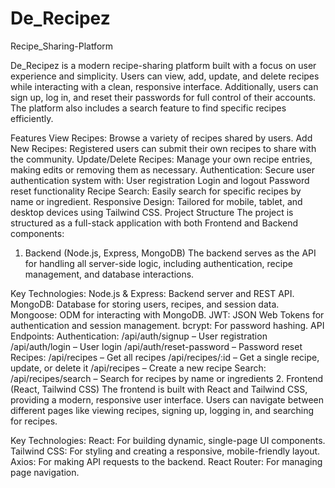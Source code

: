# De_Recipez
Recipe_Sharing-Platform

De_Recipez is a modern recipe-sharing platform built with a focus on user experience and simplicity. Users can view, add, update, and delete recipes while interacting with a clean, responsive interface. Additionally, users can sign up, log in, and reset their passwords for full control of their accounts. The platform also includes a search feature to find specific recipes efficiently.

Features
View Recipes: Browse a variety of recipes shared by users.
Add New Recipes: Registered users can submit their own recipes to share with the community.
Update/Delete Recipes: Manage your own recipe entries, making edits or removing them as necessary.
Authentication: Secure user authentication system with:
User registration
Login and logout
Password reset functionality
Recipe Search: Easily search for specific recipes by name or ingredient.
Responsive Design: Tailored for mobile, tablet, and desktop devices using Tailwind CSS.
Project Structure
The project is structured as a full-stack application with both Frontend and Backend components:

1. Backend (Node.js, Express, MongoDB)
The backend serves as the API for handling all server-side logic, including authentication, recipe management, and database interactions.

Key Technologies:
Node.js & Express: Backend server and REST API.
MongoDB: Database for storing users, recipes, and session data.
Mongoose: ODM for interacting with MongoDB.
JWT: JSON Web Tokens for authentication and session management.
bcrypt: For password hashing.
API Endpoints:
Authentication:
/api/auth/signup – User registration
/api/auth/login – User login
/api/auth/reset-password – Password reset
Recipes:
/api/recipes – Get all recipes
/api/recipes/:id – Get a single recipe, update, or delete it
/api/recipes – Create a new recipe
Search:
/api/recipes/search – Search for recipes by name or ingredients
2. Frontend (React, Tailwind CSS)
The frontend is built with React and Tailwind CSS, providing a modern, responsive user interface. Users can navigate between different pages like viewing recipes, signing up, logging in, and searching for recipes.

Key Technologies:
React: For building dynamic, single-page UI components.
Tailwind CSS: For styling and creating a responsive, mobile-friendly layout.
Axios: For making API requests to the backend.
React Router: For managing page navigation.
